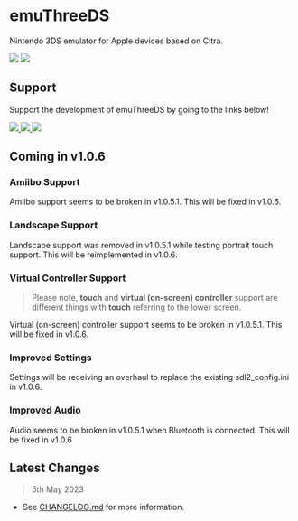# emuThreeDS
Nintendo 3DS emulator for Apple devices based on Citra.

<span>
  <img src="https://img.shields.io/static/v1?label=Built%20with&message=C%2B%2B&color=blue"/>
  <img src="https://img.shields.io/static/v1?label=License&message=GPLv3&color=blue"/>
</span>

## Support
Support the development of emuThreeDS by going to the links below!

<span>
  <a href="https://buymeacoffee.com/antiquecodes">
    <img src="https://img.shields.io/static/v1?label=Support&message=Buy%20Me%20A%20Coffee&color=yellow"/>
  </a>
  <a href="https://ko-fi.com/antiquecodes">
    <img src="https://img.shields.io/static/v1?label=Support&message=Ko-Fi&color=brown"/>
  </a>
  <a href="https://paypal.com/paypalme/officialantique">
    <img src="https://img.shields.io/static/v1?label=Support&message=PayPal&color=009cde"/>
  </a>
</span>

## Coming in v1.0.6
### Amiibo Support
Amiibo support seems to be broken in v1.0.5.1. This will be fixed in v1.0.6.

### Landscape Support
Landscape support was removed in v1.0.5.1 while testing portrait touch support. This will be reimplemented in v1.0.6.

### Virtual Controller Support
> Please note, **touch** and **virtual (on-screen) controller** support are different things with **touch** referring to the lower screen.

Virtual (on-screen) controller support seems to be broken in v1.0.5.1. This will be fixed in v1.0.6.

### Improved Settings
Settings will be receiving an overhaul to replace the existing sdl2_config.ini in v1.0.6.

### Improved Audio
Audio seems to be broken in v1.0.5.1 when Bluetooth is connected. This will be fixed in v1.0.6

## Latest Changes
> 5th May 2023

- See [CHANGELOG.md](CHANGELOG.md) for more information.
